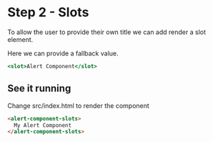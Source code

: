 # Step 2 - Slots

To allow the user to provide their own title we can add render a slot element.

Here we can provide a fallback value.

```jsx
<slot>Alert Component</slot>
```

## See it running

Change src/index.html to render the component

```html
<alert-component-slots>
  My Alert Component
</alert-component-slots>
```